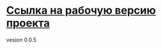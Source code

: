 [Ссылка на рабочую версию проекта](https://abuzakukuruza.github.io/)
========================  
  
  vesion 0.0.5